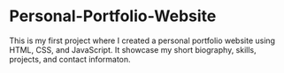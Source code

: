 # Personal-Portfolio-Website
This is my first project where I created a personal portfolio website using HTML, CSS, and JavaScript. It showcase my short biography, skills, projects, and contact informaton.
